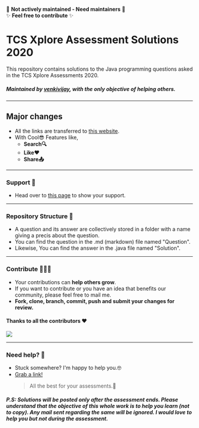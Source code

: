 🔴 **Not actively maintained - Need maintainers** 🔴<br>
✨ **Feel free to contribute** ✨
# TCS Xplore Assessment Solutions 2020

This repository contains solutions to the Java programming questions asked in the TCS Xplore Assessments 2020.

##### Maintained by [venkivijay](https://www.venkivijay.com), with the only objective of helping others.

---

## **Major changes**

- All the links are transferred to [this website](https://xplore.venkivijay.com/).
- With Cool😎 Features like,
  - **Search🔍**
  - **Like❤️**
  - **Share📤**

---

### Support 💙

 - Head over to [this page](https://www.buymeacoffee.com/venkivijay) to show your support.

---

### Repository Structure 📂

- A question and its answer are collectively stored in a folder with a name giving a precis about the question.
- You can find the question in the .md (markdown) file named "Question".
- Likewise, You can find the answer in the .java file named "Solution".

---

### Contribute 🧑‍🤝‍🧑

- Your contributions can **help others grow**.
- If you want to contribute or you have an idea that benefits our community, please feel free to mail me.
- **Fork, clone, branch, commit, push and submit your changes for review.**

#### Thanks to all the contributors ❤️

<a href="https://github.com/venkivijay/Java-Solutions-TCS-Xplore-Proctored-Assessment/graphs/contributors">
  <img src="https://contrib.rocks/image?repo=venkivijay/Java-Solutions-TCS-Xplore-Proctored-Assessment" />
</a>

---

### Need help? 🤗

- Stuck somewhere? I'm happy to help you.🤓
- [Grab a link!](https://links.venkivijay.com)
  > All the best for your assessments.💯

##### P.S: Solutions will be posted only after the assessment ends. Please understand that the objective of this whole work is to help you learn (not to copy). Any mail sent regarding the same will be ignored. I would love to help you but not during the assessment.
